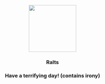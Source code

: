<p align="center">
    <img src="https://raw.githubusercontent.com/PokeAPI/sprites/master/sprites/pokemon/280.png" width="150" height="150">
</p>
<h3 align="center"> <b>Ralts</b></h3>
<h3 align="center">Have a terrifying day! (contains irony)</h3>
